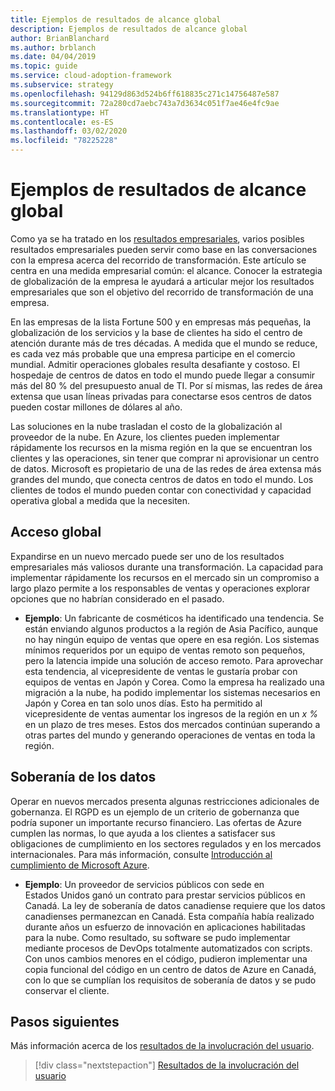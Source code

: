 ```yaml
---
title: Ejemplos de resultados de alcance global
description: Ejemplos de resultados de alcance global
author: BrianBlanchard
ms.author: brblanch
ms.date: 04/04/2019
ms.topic: guide
ms.service: cloud-adoption-framework
ms.subservice: strategy
ms.openlocfilehash: 94129d863d524b6ff618835c271c14756487e587
ms.sourcegitcommit: 72a280cd7aebc743a7d3634c051f7ae46e4fc9ae
ms.translationtype: HT
ms.contentlocale: es-ES
ms.lasthandoff: 03/02/2020
ms.locfileid: "78225228"
---
```

# <a name="examples-of-global-reach-outcomes"></a>Ejemplos de resultados de alcance global

Como ya se ha tratado en los [resultados empresariales](./index.md), varios posibles resultados empresariales pueden servir como base en las conversaciones con la empresa acerca del recorrido de transformación. Este artículo se centra en una medida empresarial común: el alcance. Conocer la estrategia de globalización de la empresa le ayudará a articular mejor los resultados empresariales que son el objetivo del recorrido de transformación de una empresa.

En las empresas de la lista Fortune 500 y en empresas más pequeñas, la globalización de los servicios y la base de clientes ha sido el centro de atención durante más de tres décadas. A medida que el mundo se reduce, es cada vez más probable que una empresa participe en el comercio mundial. Admitir operaciones globales resulta desafiante y costoso. El hospedaje de centros de datos en todo el mundo puede llegar a consumir más del 80 % del presupuesto anual de TI. Por sí mismas, las redes de área extensa que usan líneas privadas para conectarse esos centros de datos pueden costar millones de dólares al año.

Las soluciones en la nube trasladan el costo de la globalización al proveedor de la nube. En Azure, los clientes pueden implementar rápidamente los recursos en la misma región en la que se encuentran los clientes y las operaciones, sin tener que comprar ni aprovisionar un centro de datos. Microsoft es propietario de una de las redes de área extensa más grandes del mundo, que conecta centros de datos en todo el mundo. Los clientes de todos el mundo pueden contar con conectividad y capacidad operativa global a medida que la necesiten.

## <a name="global-access"></a>Acceso global

Expandirse en un nuevo mercado puede ser uno de los resultados empresariales más valiosos durante una transformación. La capacidad para implementar rápidamente los recursos en el mercado sin un compromiso a largo plazo permite a los responsables de ventas y operaciones explorar opciones que no habrían considerado en el pasado.

- **Ejemplo**: Un fabricante de cosméticos ha identificado una tendencia. Se están enviando algunos productos a la región de Asia Pacífico, aunque no hay ningún equipo de ventas que opere en esa región. Los sistemas mínimos requeridos por un equipo de ventas remoto son pequeños, pero la latencia impide una solución de acceso remoto. Para aprovechar esta tendencia, al vicepresidente de ventas le gustaría probar con equipos de ventas en Japón y Corea. Como la empresa ha realizado una migración a la nube, ha podido implementar los sistemas necesarios en Japón y Corea en tan solo unos días. Esto ha permitido al vicepresidente de ventas aumentar los ingresos de la región en un _x %_ en un plazo de tres meses. Estos dos mercados continúan superando a otras partes del mundo y generando operaciones de ventas en toda la región.

## <a name="data-sovereignty"></a>Soberanía de los datos

Operar en nuevos mercados presenta algunas restricciones adicionales de gobernanza. El RGPD es un ejemplo de un criterio de gobernanza que podría suponer un importante recurso financiero. Las ofertas de Azure cumplen las normas, lo que ayuda a los clientes a satisfacer sus obligaciones de cumplimiento en los sectores regulados y en los mercados internacionales. Para más información, consulte [Introducción al cumplimiento de Microsoft Azure](https://aka.ms/AzureCompliance).

- **Ejemplo**: Un proveedor de servicios públicos con sede en Estados Unidos ganó un contrato para prestar servicios públicos en Canadá. La ley de soberanía de datos canadiense requiere que los datos canadienses permanezcan en Canadá. Esta compañía había realizado durante años un esfuerzo de innovación en aplicaciones habilitadas para la nube. Como resultado, su software se pudo implementar mediante procesos de DevOps totalmente automatizados con scripts. Con unos cambios menores en el código, pudieron implementar una copia funcional del código en un centro de datos de Azure en Canadá, con lo que se cumplían los requisitos de soberanía de datos y se pudo conservar el cliente.

## <a name="next-steps"></a>Pasos siguientes

Más información acerca de los [resultados de la involucración del usuario](./engagement-outcomes.md).

> [!div class="nextstepaction"]
> [Resultados de la involucración del usuario](./engagement-outcomes.md)
